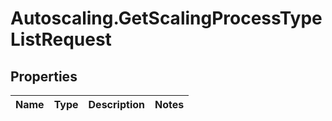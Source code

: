 # Autoscaling.GetScalingProcessTypeListRequest

## Properties
Name | Type | Description | Notes
------------ | ------------- | ------------- | -------------


